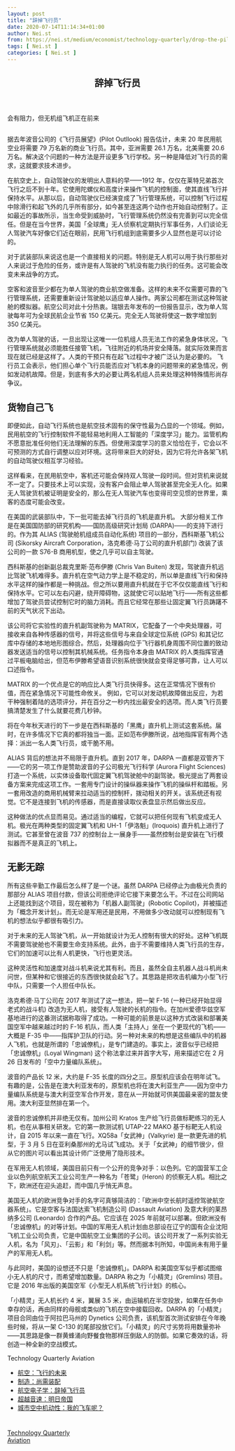 ```yaml
---
layout: post
title: "辞掉飞行员"
date: 2020-07-14T11:14:34+01:00
author: Nei.st
from: https://nei.st/medium/economist/technology-quarterly/drop-the-pilot
tags: [ Nei.st ]
categories: [ Nei.st ]
---
```


<article class="post-238 post type-post status-publish format-standard hentry category-technology-quarterly tag-aviation" id="post-238">
 <header class="page-header medium Archives">
  <div class="page-header__image">
  </div>
  <div class="page-header__content">
   <h1 class="page-title text-align-center">
    辞掉飞行员
   </h1>
  </div>
 </header>
 <div class="entry-content aesop-entry-content" id="post-238-content">
  <link as="font" crossorigin="anonymous" href="//cdn.jsdelivr.net/gh/0nd1jyU39XQ/_/glyph/font-face/0uIzqoZjSuJfvSBnvgXTcApMtcVhMcpr.woff" rel="preload" type="font/woff"/>
  <link as="font" crossorigin="anonymous" href="//cdn.jsdelivr.net/gh/0nd1jyU39XQ/_/glyph/font-face/1sTnSLZWDKucPX6SAk.woff" rel="preload" type="font/woff"/>
  <p class="blog-post__description">
   会有阻力，但无机组飞机正在前来
  </p>
  <span id="more-238">
  </span>
  <div class="navigation__primary-inner">
   <a class="economist__link-logo" href="//nei.st/medium/economist">
   </a>
  </div>
  <div class="container img component-image">
   <div class="aspectRatioPlaceholder">
    <div class="progressiveMedia" data-height="720" data-width="1280">
     <img alt="" class="progressiveMedia-image" data-src="https://cdn.jsdelivr.net/gh/0nd1jyU39XQ/_/img/1/e52bf525ly1g4lwu9mo5ij20zk0k0n28.jpg" src="https://cdn.jsdelivr.net/gh/0nd1jyU39XQ/_/img/1/e52bf525ly1g4lwu9mo5ij20zk0k0n28.jpg"/>
    </div>
   </div>
  </div>
  <p>
   据去年波音公司的《飞行员展望》(Pilot Outllook) 报告估计，未来 20 年民用航空业将需要 79 万名新的商业飞行员。其中，亚洲需要 26.1 万名，北美需要 20.6 万名。解决这个问题的一种方法是开设更多飞行学校。另一种是降低对飞行员的需求，这就要求技术进步。
  </p>
  <p>
   在航空史上，自动驾驶仪的发明出人意料的早——1912 年，仅仅在莱特兄弟首次飞行之后不到十年。它使用陀螺仪和高度计来操作飞机的控制面，使其直线飞行并保持水平。从那以后，自动驾驶仪已经演变成了飞行管理系统，可以控制飞行过程中除滑行和起飞外的几乎所有部分，如今甚至连这两个动作也开始自动控制了。正如最近的事故所示，当生命受到威胁时，飞行管理系统仍然没有完善到可以完全信任。但是在当今世界，美国「全球鹰」无人侦察机定期执行军事任务，人们谈论无人驾驶汽车好像它们近在眼前，民用飞行机组到底需要多少人显然也是可以讨论的。
  </p>
  <p>
   对于武装部队来说这也是一个直接相关的问题。特别是无人机可以用于执行那些对人来说过于危险的任务，或许是有人驾驶的飞机没有能力执行的任务。这可能会改变未来战争的方式。
  </p>
  <p>
   <span class="markup--p">
    空客和波音至少都在为单人驾驶的商业航空做准备。这样的未来不仅需要可靠的飞行管理系统，还需要重新设计驾驶舱以适应单人操作。两家公司都在测试这种驾驶舱的模拟器。航空公司对此十分热衷。瑞银去年发布的一份报告显示，改为单人驾驶每年可为全球民航企业节省 150 亿美元。完全无人驾驶将使这一数字增加到 350 亿美元。
   </span>
  </p>
  <p>
   <span class="markup--p">
    改为单人驾驶的话，一旦出现让这唯一一位机组人员无法工作的紧急身体状况，飞行管理系统就必须能胜任接管飞机，飞往附近的机场并安全降落。就实际效果而言现在就已经是这样了。人类的干预只有在起飞过程中才被广泛认为是必要的。
   </span>
   飞行员工会表示，他们担心单个飞行员能否应对飞机本身的问题带来的紧急情况，例如发动机故障。但是，到底有多大的必要让两名机组人员来处理这种特殊情形尚存争议。
  </p>
  <div class="code-block code-block-1" style="margin: 8px 0; clear: both;">
   <div class="container ads_KbHEVhh8Rw">
    <div class="card card--blog post-sidebar">
     <div class="card-body">
      <div class="logo_ngcontent-kty-0">
      </div>
      <div class="iframe-blocker U6XAMK63Vh00WqvF2BacIQ">
       <div class="background-h60B">
       </div>
       <div class="WumZiPCS4MeMw4pxQ">
       </div>
      </div>
     </div>
     <div class="card-footer">
      <div class="card-footer-wrapper" layout="row bottom-left">
      </div>
     </div>
    </div>
   </div>
  </div>
  <p>
   <h2>
    货物自己飞
   </h2>
  </p>
  <p>
   即便如此，自动飞行系统也是航空技术固有的保守性最为凸显的一个领域。例如，民用航空的飞行控制软件不能轻易地利用人工智能的「深度学习」能力。监管机构不愿意批准任何他们无法理解的东西。但使用深度学习的意义恰恰在于，它会以不可预测的方式自行调整以应对环境。这将带来巨大的好处，因为它将允许各架飞机的自动驾驶仪相互学习经验。
  </p>
  <p>
   这样看来，在民用航空中，客机还可能会保持双人驾驶一段时间。但对货机来说就不一定了。只要技术上可以实现，没有客户会阻止单人驾驶甚至完全无人化。如果无人驾驶货机被证明是安全的，那么在无人驾驶汽车也变得司空见惯的世界里，乘客的态度可能会改变。
  </p>
  <p>
   <span class="markup--p">
    在美国的武装部队中，下一批可能去掉飞行员的飞机是直升机。
   </span>
   大部分相关工作是在美国国防部的研究机构——国防高级研究计划局 (DARPA)——的支持下进行的。作为其 ALIAS (驾驶舱机组成员自动化系统) 项目的一部分，西科斯基飞机公司 (Sikorsky Aircraft Corporation，洛克希德·马丁公司的直升机部门) 改装了该公司的一款 S76-B 商用机型，使之几乎可以自主驾驶。
  </p>
  <p>
   <span class="markup--p">
    西科斯基的创新副总裁克里斯·范布伊滕 (Chris Van Buiten) 发现，驾驶直升机远比驾驶飞机难得多。直升机在空气动力学上是不稳定的，所以单是直线飞行和保持水平这样的操作都是一种挑战。但之所以要用直升机就在于它不仅仅能直线飞行和保持水平。它可以左右闪避，绕开障碍物，这就使它可以贴地飞行——所有这些都增加了驾驶员尝试控制它时的脑力消耗。而且它经常在那些让固定翼飞行员踌躇不前的天气状况下出动。
   </span>
  </p>
  <p>
   该公司将它实验性的直升机副驾驶称为 MATRIX，它配备了一个中央处理器，可接收来自各种传感器的信号，并将这些信号与来自全球定位系统 (GPS) 和其记忆库中存储的本地地形图综合。然后，处理器向位于飞行器机身周围不同位置的致动器发送适当的信号以控制其机械系统。任务指令本身由 MATRIX 的人类指挥官通过平板电脑给出，但范布伊滕希望语音识别系统很快就会变得足够可靠，让人可以口述指令。
  </p>
  <div class="code-block code-block-1" style="margin: 8px 0; clear: both;">
   <div class="container ads_KbHEVhh8Rw">
    <div class="card card--blog post-sidebar">
     <div class="card-body">
      <div class="logo_ngcontent-kty-0">
      </div>
      <div class="iframe-blocker U6XAMK63Vh00WqvF2BacIQ">
       <div class="background-h60B">
       </div>
       <div class="WumZiPCS4MeMw4pxQ">
       </div>
      </div>
     </div>
     <div class="card-footer">
      <div class="card-footer-wrapper" layout="row bottom-left">
      </div>
     </div>
    </div>
   </div>
  </div>
  <p>
   <span class="markup--p">
    MATRIX 的一个优点是它的响应比人类飞行员快得多。这在正常情况下很有价值，而在紧急情况下可能性命攸关。
   </span>
   例如，它可以对发动机故障做出反应，为若干种强制着陆的选项评分，并在百分之一秒内找出最安全的选项。而人类飞行员要搞清楚发生了什么就要花费几秒钟。
  </p>
  <p>
   将在今年秋天进行的下一步是在西科斯基的「黑鹰」直升机上测试这套系统。届时，在许多情况下它真的都将独当一面。正如范布伊滕所说，战地指挥官有两个选择：派出一名人类飞行员，或干脆不用。
  </p>
  <p>
   ALIAS 背后的想法并不局限于直升机。直到 2017 年，DARPA 一直都是双管齐下——它的另一项工作是赞助波音的子公司极光飞行科学 (Aurora Flight Sciences) 打造一个系统，以实体设备取代固定翼飞机驾驶舱中的副驾驶。极光提出了两套设备方案来完成这项工作。一套用专门设计的操纵器来操作飞机的操纵杆和踏板。另一套用改造的商用机械臂来拉动适当的控制杆，拨动相关的开关。该系统还有视觉。它不是连接到飞机的传感器，而是直接读取仪表盘显示然后做出反应。
  </p>
  <p>
   这种做法的优点显而易见。通过适当的编程，它就可以把任何现有飞机变成无人机。极光在两种类型的固定翼飞机和 UH-1「伊洛魁」(Iroquois) 直升机上进行了测试。它甚至曾在波音 737 的控制台上一展身手——虽然控制台是安装在飞行模拟器而不是真正的飞机上。
  </p>
  <p>
   <h2>
    无影无踪
   </h2>
  </p>
  <p>
   所有这些辛勤工作最后怎么样了是一个谜。虽然 DARPA 已经停止为由极光负责的那部分 ALIAS 项目付款，但该公司拒绝评论它接下来要怎么干。不过在公司网站上还能找到这个项目，现在被称为「机器人副驾驶」(Robotic Copilot)，并被描述为「概念开发计划」。而无论是军用还是民用，不用做多少改动就可以控制现有飞机的想法似乎都很有吸引力。
  </p>
  <div class="code-block code-block-1" style="margin: 8px 0; clear: both;">
   <div class="container ads_KbHEVhh8Rw">
    <div class="card card--blog post-sidebar">
     <div class="card-body">
      <div class="logo_ngcontent-kty-0">
      </div>
      <div class="iframe-blocker U6XAMK63Vh00WqvF2BacIQ">
       <div class="background-h60B">
       </div>
       <div class="WumZiPCS4MeMw4pxQ">
       </div>
      </div>
     </div>
     <div class="card-footer">
      <div class="card-footer-wrapper" layout="row bottom-left">
      </div>
     </div>
    </div>
   </div>
  </div>
  <p>
   <span class="markup--p">
    对于未来的无人驾驶飞机，从一开始就设计为无人控制有很大的好处。这种飞机既不需要驾驶舱也不需要生命支持系统。此外，由于不需要维持人类飞行员的生存，它们的加速可以比有人机更快，飞行也更灵活。
   </span>
  </p>
  <p>
   这种灵活性和加速度对战斗机来说尤其有利。而且，虽然全自主机器人战斗机尚未问世，但某种和它很接近的东西很快就会起飞了。其思路是把攻击机编为小型飞行中队，只需要一个人担任中队长。
  </p>
  <p>
   洛克希德·马丁公司在 2017 年测试了这一想法，把一架 F-16 (一种已经开始显得老式的战斗机) 改造为无人机，接受有人驾驶的长机的指令。在加州爱德华兹空军基地进行的这番测试据称取得了成功。一种可能的前景是以这种方式改装和部署美国空军中越来越过时的 F-16 机队，而人类「主持人」坐在一个更现代的飞机——大概是 F-35 中——指挥护卫队的行动。另一种对未来的构想是这些编队中的机器人飞机，也就是所谓的「忠诚僚机」，是专门建造的。事实上，波音似乎已经把「忠诚僚机」(Loyal Wingman) 这个称法拿过来并首字大写，用来描述它在 2 月 26 日发布的「空中力量编队系统」。
  </p>
  <p>
   波音的产品长 12 米，大约是 F-35 长度的四分之三。原型机应该会在明年试飞。有趣的是，公告是在澳大利亚发布的，原型机也将在澳大利亚生产——因为空中力量编队系统是与澳大利亚空军合作开发，意在从一开始就可供美国最亲密的盟友使用。澳大利亚显然排在第一个。
  </p>
  <p>
   波音的忠诚僚机并非绝无仅有。加州公司 Kratos 生产给飞行员做标靶练习的无人机，也在从事相关研发。它的第一款测试机 UTAP-22 MAKO 基于标靶无人机设计，自 2015 年以来一直在飞行。XQ58a「女武神」(Valkyrie) 是一款更先进的机型，于 3 月 5 日在亚利桑那州的尤马试飞成功。关于「女武神」的细节很少，但从它的图片可以看出其设计师广泛使用了隐形技术。
  </p>
  <p>
   <span class="markup--p">
    在军用无人机领域，美国目前只有一个公开的竞争对手：以色列。它的国营军工企业以色列航空航天工业公司生产一种名为「苍鹭」(Heron) 的侦察无人机。相比之下，欧洲还在迎头追赶，而中国几乎悄无声息。
   </span>
  </p>
  <div class="code-block code-block-1" style="margin: 8px 0; clear: both;">
   <div class="container ads_KbHEVhh8Rw">
    <div class="card card--blog post-sidebar">
     <div class="card-body">
      <div class="logo_ngcontent-kty-0">
      </div>
      <div class="iframe-blocker U6XAMK63Vh00WqvF2BacIQ">
       <div class="background-h60B">
       </div>
       <div class="WumZiPCS4MeMw4pxQ">
       </div>
      </div>
     </div>
     <div class="card-footer">
      <div class="card-footer-wrapper" layout="row bottom-left">
      </div>
     </div>
    </div>
   </div>
  </div>
  <p>
   美国无人机的欧洲竞争对手的名字可真够简洁的：「欧洲中空长航时遥控驾驶航空器系统」。它是空客与法国达索飞机制造公司 (Dassault Aviation) 及意大利的莱昂纳多公司 (Leonardo) 合作的产品。它应该在 2025 年前就可以部署。但欧洲没有「忠诚僚机」的对等计划。中国的军用无人机计划由总部设在辽宁的国有企业沈阳飞机工业公司负责，它是中国航空工业集团的子公司。该公司开发了一系列实验无人机，名为「风刃」、「云影」和「利剑」等。然而据本刊所知，中国尚未有用于量产的军用无人机。
  </p>
  <p>
   与此同时，美国的设想还不只是「忠诚僚机」。DARPA 和美国空军似乎都试图缩小无人机的尺寸，而希望增加数量。DARPA 称之为「小精灵」(Gremlins) 项目。它是 2016 年出版的美国空军《小型无人机系统飞行计划》的核心。
  </p>
  <p>
   「小精灵」无人机长约 4 米，翼展 3.5 米，由运输机在半空投放，如果在任务中幸存的话，再由同样的母舰或类似的飞机在空中接载回收。DARPA 的「小精灵」项目合同由位于阿拉巴马州的 Dynetics 公司负责，该机型首次测试安排在今年晚些时候，将从一架 C-130 的尾部投放它们。「小精灵」的尺寸劣势将用数量弥补——其思路是像一群黄蜂涌向野餐食物那样压倒敌人的防御。如果它奏效的话，将创造一种全新的空战模式。
  </p>
  <div class="js-elevateBottomRecirc u-marginTop40 u-xs-marginTop0 u-backgroundGrayLightest">
   <div class="elevate-container u-paddingBottom60 u-paddingHorizontal10 u-xs-paddingTop30">
    <div class="u-flexStretch u-paddingVertical32 u-xs-flexColumn u-xs-paddingTop0">
     <div class="u-width220 u-flex0 u-relative u-xs-hide">
      <div class="aspectRatioPlaceholder">
       <div class="progressiveMedia" data-height="4301" data-width="3270">
        <img alt="" class="progressiveMedia-image lazyload" data-src="https://cdn.jsdelivr.net/gh/0nd1jyU39XQ/_/img/1/e52bf525ly1g4lptsl7bpj22iu3bhhdv.jpg" id="zoom-default" src="https://cdn.jsdelivr.net/gh/0nd1jyU39XQ/_/img/1/e52bf525ly1g4lptsl7bpj22iu3bhhdv.jpg"/>
       </div>
      </div>
     </div>
     <div class="u-width100pct u-marginBottom20 u-xs-show elevateCoverShadow">
      <div class="aspectRatioPlaceholder">
       <div class="progressiveMedia" data-height="4301" data-width="3270">
        <img alt="" class="progressiveMedia-image lazyload" data-src="https://cdn.jsdelivr.net/gh/0nd1jyU39XQ/_/img/1/e52bf525ly1g4lptsl7bpj22iu3bhhdv.jpg" id="zoom-default" src="https://cdn.jsdelivr.net/gh/0nd1jyU39XQ/_/img/1/e52bf525ly1g4lptsl7bpj22iu3bhhdv.jpg"/>
       </div>
      </div>
     </div>
     <div class="u-flex1 u-flexColumn u-paddingVertical20 u-marginLeft40 u-borderBottomLighter u-borderBox u-minHeight280 u-xs-sizeFullWidth u-xs-paddingBottom30 u-xs-paddingTop10 u-xs-margin0 u-xs-minHeightAuto">
      <div class="blog-post__siblings-list-aside">
       <span class="blog-post__side-accent-rule">
        Technology Quarterly
       </span>
       <span class="blog-post__side-title">
        Aviation
       </span>
       <ul class="blog-post__siblings-list">
        <li class="blog-post__siblings-list__article">
         <a class="blog-post__siblings-list__article__link" href="//nei.st/medium/economist/the-future-of-flight">
          <span class="blog-post__siblings-list__title">
           航空：飞行的未来
          </span>
         </a>
        </li>
        <li class="blog-post__siblings-list__article">
         <a class="blog-post__siblings-list__article__link" href="//nei.st/medium/economist/some-assembly-required">
          <span class="blog-post__siblings-list__title">
           制造：尚需装配
          </span>
         </a>
        </li>
        <li class="blog-post__siblings-list__article">
         <a class="blog-post__siblings-list__article__link" href="//nei.st/medium/economist/drop-the-pilot">
          <span class="blog-post__siblings-list__title">
           航空电子学：辞掉飞行员
          </span>
         </a>
        </li>
        <li class="blog-post__siblings-list__article">
         <a class="blog-post__siblings-list__article__link blog-post__siblings-list__article__link--selected" href="//nei.st/medium/economist/tomorrow-never-dies">
          <span class="blog-post__siblings-list__title">
           超越音速：明日帝国
          </span>
         </a>
        </li>
        <li class="blog-post__siblings-list__article">
         <a class="blog-post__siblings-list__article__link blog-post__siblings-list__article__link--selected" href="//nei.st/medium/economist/wheres-my-flying-car">
          <span class="blog-post__siblings-list__title">
           城市空中机动性：我的飞车呢？
          </span>
         </a>
        </li>
       </ul>
      </div>
     </div>
    </div>
   </div>
  </div>
  <div class="container ag ah">
   <div class="fe n el">
    <a class="dt du bn bo bp bq br bs bt bu dv dw bx by dx dy" href="https://nei.st/medium/economist?source=https://www.economist.com/technology-quarterly/2019/05/30/pilotless-planes-are-on-the-way">
     <div class="c ff fg ag ah fh el fi fj ce fk fl fm fn fo fp fq fr fs ft fu">
      <div class="bs em en eo ep eq fv ah fw fg ag bm eu fx q fy fz p ac">
      </div>
     </div>
    </a>
   </div>
  </div>
  <div class="code-block code-block-2" style="margin: 8px 0; clear: both;">
   <br/>
   <div class="container ads_KbHEVhh8Rw">
    <div class="card card--blog post-sidebar">
     <div class="card-body">
      <div class="logo_ngcontent-kty-0">
      </div>
      <div class="iframe-blocker U6XAMK63Vh00WqvF2BacIQ">
       <div class="background-h60B">
       </div>
       <div class="WumZiPCS4MeMw4pxQ">
       </div>
      </div>
     </div>
     <div class="card-footer">
      <div class="card-footer-wrapper" layout="row bottom-left">
      </div>
     </div>
    </div>
   </div>
  </div>
 </div>
 <footer class="entry-footer">
  <div class="categories icon-link">
   <a href="https://nei.st/category/medium/economist/technology-quarterly" rel="category tag">
    Technology Quarterly
   </a>
  </div>
  <div class="tags icon-link">
   <a href="https://nei.st/tag/aviation" rel="tag">
    Aviation
   </a>
  </div>
 </footer>
</article>

